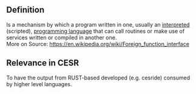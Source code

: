 ## Definition
Is a mechanism by which a program written in one, usually an [interpreted](https://en.wikipedia.org/wiki/Interpreted_(programming_languages)) (scripted), [programming language](https://en.wikipedia.org/wiki/Programming_language) that can call routines or make use of services written or compiled in another one.  
More on Source: https://en.wikipedia.org/wiki/Foreign_function_interface

## Relevance in CESR
To have the output from RUST-based developed (e.g. cesride) consumed by higher level languages.

